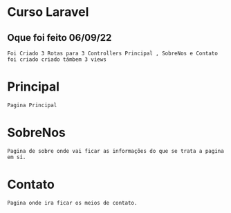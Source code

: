 # Curso Laravel

## Oque foi feito 06/09/22
    Foi Criado 3 Rotas para 3 Controllers Principal , SobreNos e Contato foi criado criado támbem 3 views

# Principal
    Pagina Principal

# SobreNos
    Pagina de sobre onde vai ficar as informações do que se trata a pagina em sí.

# Contato
    Pagina onde ira ficar os meios de contato.

